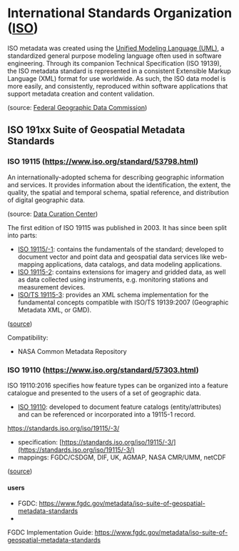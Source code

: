 # International Standards Organization ([ISO](https://www.iso.org))

ISO metadata was created using the [Unified Modeling Language (UML)](https://www.uml.org/), a standardized general purpose modeling language often used in software engineering. Through its companion Technical Specification (ISO 19139), the ISO metadata standard is represented in a consistent Extensible Markup Language (XML) format for use worldwide. As such, the ISO data model is more easily, and consistently, reproduced within software applications that support metadata creation and content validation.

(source: [Federal Geographic Data Commission](https://www.fgdc.gov/metadata/iso-standards))

## ISO 191xx Suite of Geospatial Metadata Standards

### ISO 19115 (https://www.iso.org/standard/53798.html)

An internationally-adopted schema for describing geographic information and services. It provides information about the identification, the extent, the quality, the spatial and temporal schema, spatial reference, and distribution of digital geographic data.

(source: [Data Curation Center](http://www.dcc.ac.uk/resources/metadata-standards/iso-19115))

The first edition of ISO 19115 was published in 2003. It has since been split into parts:

* [ISO 19115/-1](https://standards.iso.org/iso/19115/): contains the fundamentals of the standard; developed to document vector and point data and geospatial data services like web-mapping applications, data catalogs, and data modeling applications.
* [ISO 19115-2](https://standards.iso.org/iso/19115/-2): contains extensions for imagery and gridded data, as well as data collected using instruments, e.g. monitoring stations and measurement devices.
* [ISO/TS 19115-3](https://standards.iso.org/iso/19115/-3): provides an XML schema implementation for the fundamental concepts compatible with ISO/TS 19139:2007 (Geographic Metadata XML, or GMD).

([source](https://www.fgdc.gov/metadata/selecting-a-geospatial-metadata-standard))

Compatibility:

* NASA Common Metadata Repository

### ISO 19110 (https://www.iso.org/standard/57303.html)

ISO 19110:2016 specifies how feature types can be organized into a feature catalogue and presented to the users of a set of geographic data. 

* [ISO 19110](https://standards.iso.org/iso/19110): developed to document feature catalogs (entity/attributes) and can be referenced or incorporated into a 19115-1 record.
  
>

  https://standards.iso.org/iso/19115/-3/
  * specification: [https://standards.iso.org/iso/19115/-3/](https://standards.iso.org/iso/19115/-3/)
  * mappings: FGDC/CSDGM, DIF, UK, AGMAP, NASA CMR/UMM, netCDF


([source](https://www.fgdc.gov/metadata/selecting-a-geospatial-metadata-standard))


#### users

* FGDC: https://www.fgdc.gov/metadata/iso-suite-of-geospatial-metadata-standards
* 

FGDC Implementation Guide: https://www.fgdc.gov/metadata/iso-suite-of-geospatial-metadata-standards
